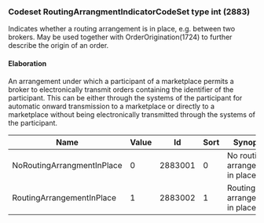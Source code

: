 ### Codeset RoutingArrangmentIndicatorCodeSet type int (2883)

Indicates whether a routing arrangement is in place, e.g. between two brokers. May be used together with OrderOrigination(1724) to further describe the origin of an order.

#### Elaboration

An arrangement under which a participant of a marketplace permits a broker to electronically transmit orders containing the identifier of the participant. This can be either through the systems of the participant for automatic onward transmission to a marketplace or directly to a marketplace without being electronically transmitted through the systems of the participant.

| Name                       | Value | Id      | Sort | Synopsis                        |
|----------------------------|-------|---------|------|---------------------------------|
| NoRoutingArrangmentInPlace | 0     | 2883001 | 0    | No routing arrangement in place |
| RoutingArrangementInPlace  | 1     | 2883002 | 1    | Routing arrangement in place    |

